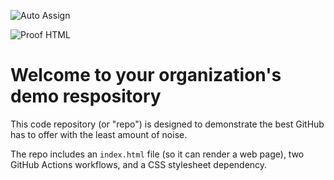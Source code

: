 ![Auto Assign](https://github.com/HIGrowthInc/demo-repository/actions/workflows/auto-assign.yml/badge.svg)

![Proof HTML](https://github.com/HIGrowthInc/demo-repository/actions/workflows/proof-html.yml/badge.svg)

# Welcome to your organization's demo respository
This code repository (or "repo") is designed to demonstrate the best GitHub has to offer with the least amount of noise.

The repo includes an `index.html` file (so it can render a web page), two GitHub Actions workflows, and a CSS stylesheet dependency.
